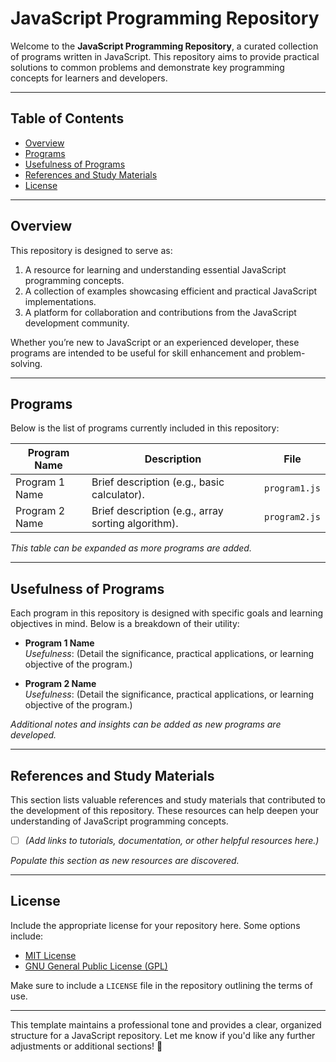 # JavaScript Programming Repository

Welcome to the **JavaScript Programming Repository**, a curated collection of programs written in JavaScript. This repository aims to provide practical solutions to common problems and demonstrate key programming concepts for learners and developers.

---

## Table of Contents
- [Overview](#overview)
- [Programs](#programs)
- [Usefulness of Programs](#usefulness-of-programs)
- [References and Study Materials](#references-and-study-materials)
- [License](#license)

---

## Overview

This repository is designed to serve as:
1. A resource for learning and understanding essential JavaScript programming concepts.
2. A collection of examples showcasing efficient and practical JavaScript implementations.
3. A platform for collaboration and contributions from the JavaScript development community.

Whether you’re new to JavaScript or an experienced developer, these programs are intended to be useful for skill enhancement and problem-solving.

---

## Programs

Below is the list of programs currently included in this repository:

| **Program Name**        | **Description**                     | **File**        |
|--------------------------|-------------------------------------|-----------------|
| Program 1 Name          | Brief description (e.g., basic calculator). | `program1.js`   |
| Program 2 Name          | Brief description (e.g., array sorting algorithm). | `program2.js`   |

*This table can be expanded as more programs are added.*

---

## Usefulness of Programs

Each program in this repository is designed with specific goals and learning objectives in mind. Below is a breakdown of their utility:

- **Program 1 Name**  
  *Usefulness*: (Detail the significance, practical applications, or learning objective of the program.)

- **Program 2 Name**  
  *Usefulness*: (Detail the significance, practical applications, or learning objective of the program.)

*Additional notes and insights can be added as new programs are developed.*

---

## References and Study Materials

This section lists valuable references and study materials that contributed to the development of this repository. These resources can help deepen your understanding of JavaScript programming concepts.

- [ ] *(Add links to tutorials, documentation, or other helpful resources here.)*

*Populate this section as new resources are discovered.*

---

## License

Include the appropriate license for your repository here. Some options include:
- [MIT License](https://opensource.org/licenses/MIT)
- [GNU General Public License (GPL)](https://www.gnu.org/licenses/gpl-3.0.en.html)

Make sure to include a `LICENSE` file in the repository outlining the terms of use.

---

This template maintains a professional tone and provides a clear, organized structure for a JavaScript repository. Let me know if you'd like any further adjustments or additional sections! 🚀
